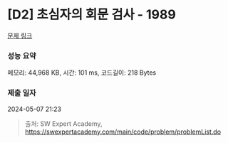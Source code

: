 # [D2] 초심자의 회문 검사 - 1989 

[문제 링크](https://swexpertacademy.com/main/code/problem/problemDetail.do?contestProbId=AV5PyTLqAf4DFAUq) 

### 성능 요약

메모리: 44,968 KB, 시간: 101 ms, 코드길이: 218 Bytes

### 제출 일자

2024-05-07 21:23



> 출처: SW Expert Academy, https://swexpertacademy.com/main/code/problem/problemList.do